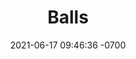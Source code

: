 ---
layout: post
title:  Balls
date:   2021-06-17 09:46:36 -0700
categories: hardware
tags: 
  - Coding Interview
---